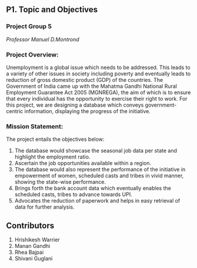
## P1. Topic and Objectives
### Project Group 5
*Professor Manuel D.Montrond*

### Project Overview:
Unemployment is a global issue which needs to be addressed. This leads to a variety of other issues in society including poverty and eventually leads to reduction of gross domestic product (GDP) of the countries. The Government of India came up with the Mahatma Gandhi National Rural Employment Guarantee Act 2005 (MGNREGA), the aim of which is to ensure that every individual has the opportunity to exercise their right to work. For this project, we are designing a database which conveys government-centric information, displaying the progress of the initiative. 

### Mission Statement:
The project entails the objectives below:
1.	The database would showcase the seasonal job data per state and highlight the employment ratio.
2.	Ascertain the job opportunities available within a region.
3.	The database would also represent the performance of the initiative in empowerment of women, scheduled casts and tribes in vivid manner, showing the state-wise performance.
4.	Brings forth the bank account data which eventually enables the scheduled casts, tribes to advance towards UPI.
5.	Advocates the reduction of paperwork and helps in easy retrieval of data for further analysis.


## Contributors
1.	Hrishikesh Warrier
2.	Manan Gandhi
3.	Rhea Bajpai
4.	Shivani Guglani

